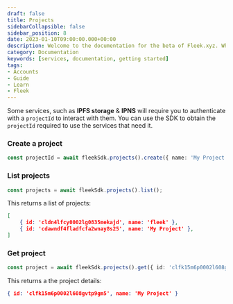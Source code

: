 ```yaml
---
draft: false
title: Projects
sidebarCollapsible: false
sidebar_position: 8
date: 2023-01-10T09:00:00.000+00:00
description: Welcome to the documentation for the beta of Fleek.xyz. Whether you are an expert or an absolute beginner, you'll find your answers here.
category: Documentation
keywords: [services, documentation, getting started]
tags:
- Accounts
- Guide
- Learn
- Fleek
---
```


Some services, such as **IPFS storage** & **IPNS** will require you to authenticate with a `projectId` to interact with them. You can use the SDK to obtain the `projectId` required to use the services that need it.

### Create a project

```typescript copy
const projectId = await fleekSdk.projects().create({ name: 'My Project' });
```

### List projects

```typescript copy
const projects = await fleekSdk.projects().list();
```
This returns a list of projects:
```json
[
    { id: 'cldn4lfcy0002lg0835mekajd', name: 'fleek' },
    { id: 'cdawndf4fladfcfa2wnay8s25', name: 'My Project' },
]
```

### Get project

 ```typescript copy
const project = await fleekSdk.projects().get({ id: 'clfk15m6p0002l608gvtp9gm5' })
```
This returns a the project details:
```json
{ id: 'clfk15m6p0002l608gvtp9gm5', name: 'My Project' } 
```

